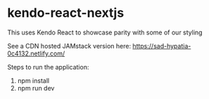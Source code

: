 # kendo-react-nextjs
This uses Kendo React to showcase parity with some of our styling

See a CDN hosted JAMstack version here:
https://sad-hypatia-0c4132.netlify.com/

Steps to run the application:

1) npm install
2) npm run dev



